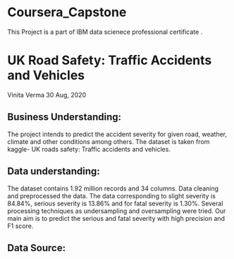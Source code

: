# Coursera_Capstone
This Project is a part of IBM data scienece professional certificate . 

# UK Road Safety: Traffic Accidents and Vehicles
Vinita Verma
30 Aug, 2020

## Business Understanding: 
The project intends to predict the accident severity for given road, weather, climate and other conditions among others. The dataset is taken from kaggle- UK roads safety: Traffic accidents and vehicles. 
## Data understanding:
The dataset contains 1.92 million records and 34 columns. Data cleaning and preprocessed the data. The data corresponding to slight severity is 84.84%, serious severity is 13.86% and for fatal severity is 1.30%. Several processing techniques as undersampling and oversampling were tried. Our main aim is to predict the serious and fatal severity with high precision and F1 score.

## Data Source:



